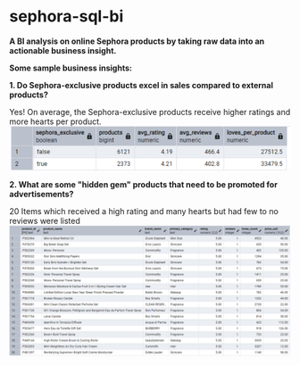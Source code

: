 # sephora-sql-bi
**A BI analysis on online Sephora products by taking raw data into an actionable business insight.**




**Some sample business insights:**

**1. Do Sephora-exclusive products excel in sales compared to external products?**

   Yes! On average, the Sephora-exclusive products receive higher ratings and more hearts per product.
![Alt_text](KakaoTalk_20250901_181910168.png)


**2. What are some "hidden gem" products that need to be promoted for advertisements?**

   20 Items which received a high rating and many hearts but had few to no reviews were listed
![Alt_text](KakaoTalk_20250901_182022894.png)

